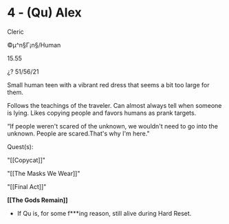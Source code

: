 # 4 - (Qu) Alex

Cleric

©μ^n§Г¡n§/Human

15.55

¿? 51/56/21

Small human teen with a vibrant red dress that seems a bit too large for them.

  

Follows the teachings of the traveler. Can almost always tell when someone is lying. Likes copying people and favors humans as prank targets.

  

“If people weren't scared of the unknown, we wouldn't need to go into the unknown. People are scared.That's why I'm here."

  

Quest(s):

"[[Copycat]]"

"[[The Masks We Wear]]"

"[[Final Act]]"

**[[The Gods Remain]]** 
- If Qu is, for some f***ing reason, still alive during Hard Reset.

  
